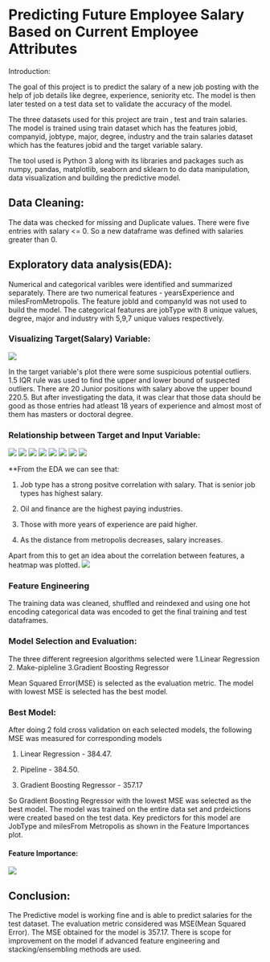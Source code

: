 # Predicting Future Employee Salary Based on Current Employee Attributes

Introduction:

The goal of this project is to predict the salary of a new job posting with the help of job details like degree, experience, seniority etc. The model is then later tested on a test data set to validate the accuracy of the model.

The three datasets used for this project are train , test and train salaries. The model is trained using train dataset which has the features jobid, companyid, jobtype, major, degree, industry and the train salaries dataset which has the features jobid and the target variable salary.

The tool used is Python 3 along with its libraries and packages such as numpy, pandas, matplotlib, seaborn and sklearn to do data manipulation, data visualization and building the predictive model.

## Data Cleaning:
The data was checked for missing and Duplicate values. There were five entries with salary <= 0. So a new dataframe was defined with salaries greater than 0.

## Exploratory data analysis(EDA):
Numerical and categorical varibles were identified and summarized separately. There are two numerical features - yearsExperience and milesFromMetropolis. The feature jobId and companyId was not used to build the model. The categorical features are jobType with 8 unique values, degree, major and industry with 5,9,7 unique values respectively.

### Visualizing Target(Salary) Variable:

<img src = "image/salary-distribuition.png">

In the target variable's plot there were some suspicious potential outliers. 1.5 IQR rule was used to find the upper and lower bound of suspected outliers. There are 20 Junior positions with salary above the upper bound 220.5. But after investigating the data, it was clear that those data should be good as those entries had atleast 18 years of experience and almost most of them has masters or doctoral degree.

### Relationship between Target and Input Variable:
<img src = "image/salary-companyId.png">
<img src = "image/salary-jobType.png">
<img src = "image/salary-degree.png">
<img src = "image/salary-major.png">
<img src = "image/salary-degree.png">
<img src = "image/salary-industry.png">
<img src = "image/salary-experience.png">
<img src = "image/salary-milesFromMetapolis.png">

**From the EDA we can see that:

1. Job type has a strong positve correlation with salary. That is senior job types has highest salary.  

2. Oil and finance are the highest paying industries.  

3. Those with more years of experience are paid higher. 

4. As the distance from metropolis decreases, salary increases. 

Apart from this to get an idea about the correlation between features, a heatmap was plotted.
<img src = "image/heatmap.png">

### Feature Engineering
The training data was cleaned, shuffled and reindexed and using one hot encoding categorical data was encoded to get the final training and test dataframes.

### Model Selection and Evaluation:
The three different regreesion algorithms selected were 1.Linear Regression  2. Make-pipleline 3.Gradient Boosting Regressor

Mean Squared Error(MSE) is selected as the evaluation metric. The model with lowest MSE is selected has the best model.

### Best Model:
After doing 2 fold cross validation on each selected models, the following MSE was measured for corresponding models

1. Linear Regression - 384.47. 

2. Pipeline - 384.50. 

3. Gradient Boosting Regressor - 357.17

So Gradient Boosting Regressor with the lowest MSE was selected as the best model. The model was trained on the entire data set and prdeictions were created based on the test data. Key predictors for this model are JobType and milesFrom Metropolis as shown in the Feature Importances plot.

#### Feature Importance:
<img src = "image/feature-importance.png">

## Conclusion:
The Predictive model is working fine and is able to predict salaries for the test dataset. The evaluation metric considered was MSE(Mean Squared Error). The MSE obtained for the model is 357.17. There is scope for improvement on the model if advanced feature engineering and stacking/ensembling methods are used.

